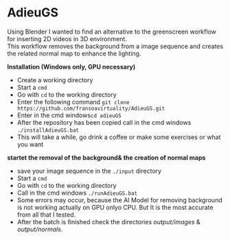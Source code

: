 # AdieuGS
Using Blender I wanted to find an alternative to the greenscreen workflow for inserting 2D videos in 3D environment.   
This workflow removes the background from a image sequence and creates the related normal map to enhance the lighting.  

__Installation (Windows only, GPU necessary)__    
- Create a working directory  
- Start a `cmd` 
- Go with `cd` to the working directory  
- Enter the following command `git clone https://github.com/fransoavirtuality/AdieuGS.git`
-  Enter in the cmd windows`cd adieuGS`  
- After the repository has been copied call in the cmd windows `./installAdieuGS.bat`
- This will take a while, go drink a coffee or make some exercises or what you want


__startet the removal of the background& the creation of normal maps__  
- save your image sequence in the `./input` directory
- Start a `cmd` 
- Go with `cd` to the working directory  
- Call in the cmd windows `./runAdieuGS.bat`
- Some errors may occur, because the AI Model for removing background is not working actually on GPU onlyo CPU. But It is the most accurate from all that I tested.  
- After the batch is finished check the directories *output/images* & *output/normals*. 
